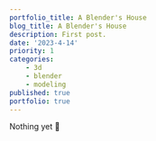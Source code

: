 ```yaml
---
portfolio_title: A Blender's House
blog_title: A Blender's House
description: First post.
date: '2023-4-14'
priority: 1
categories:
    - 3d
    - blender
    - modeling
published: true
portfolio: true
---
```


Nothing yet 👀